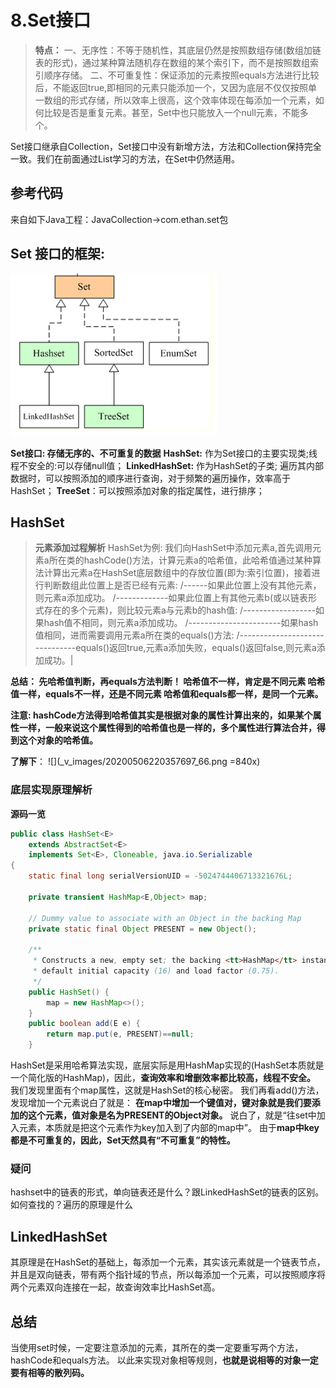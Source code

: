 # 8.Set接口


>**特点：**
>一、无序性：不等于随机性，其底层仍然是按照数组存储(数组加链表的形式)，通过某种算法随机存在数组的某个索引下，而不是按照数组索引顺序存储。
>二、不可重复性：保证添加的元素按照equals方法进行比较后，不能返回true,即相同的元素只能添加一个，又因为底层不仅仅按照单一数组的形式存储，所以效率上很高，这个效率体现在每添加一个元素，如何比较是否是重复元素。甚至，Set中也只能放入一个null元素，不能多个。


 Set接口继承自Collection，Set接口中没有新增方法，方法和Collection保持完全一致。我们在前面通过List学习的方法，在Set中仍然适用。

## 参考代码
来自如下Java工程：JavaCollection->com.ethan.set包



## Set 接口的框架:

![](_v_images/20200506211052194_7377.png)

**Set接口: 存储无序的、不可重复的数据**
**HashSet:** 作为Set接口的主要实现类;线程不安全的:可以存储null值；
**LinkedHashSet:** 作为HashSet的子类; 遍历其内部数据时，可以按照添加的顺序进行查询，对于频繁的遍历操作，效率高于HashSet；
**TreeSet**：可以按照添加对象的指定属性，进行排序；





## HashSet

>**元素添加过程解析**
HashSet为例:
我们向HashSet中添加元素a,首先调用元素a所在类的hashCode()方法，计算元素a的哈希值，此哈希值通过某种算法计算出元素a在HashSet底层数组中的存放位置(即为:索引位置)，接着进行判断数组此位置上是否已经有元素:
/------如果此位置上没有其他元素，则元素a添加成功。
/-------------如果此位置上有其他元素b(或以链表形式存在的多个元素)，则比较元素a与元素b的hash值:
/------------------如果hash值不相同，则元素a添加成功。
/-----------------------如果hash值相同，进而需要调用元素a所在类的equals()方法:
/-------------------------------equals()返回true,元素a添加失败，equals()返回false,则元素a添加成功。|


**总结：
先哈希值判断，再equals方法判断！
哈希值不一样，肯定是不同元素
哈希值一样，equals不一样，还是不同元素
哈希值和equals都一样，是同一个元素。**


**注意: hashCode方法得到哈希值其实是根据对象的属性计算出来的，如果某个属性一样，一般来说这个属性得到的哈希值也是一样的，多个属性进行算法合并，得到这个对象的哈希值。**

**了解下**：
![](_v_images/20200506220357697_66.png =840x)

### 底层实现原理解析

**源码一览**

```java
public class HashSet<E>
    extends AbstractSet<E>
    implements Set<E>, Cloneable, java.io.Serializable
{
    static final long serialVersionUID = -5024744406713321676L;

    private transient HashMap<E,Object> map;

    // Dummy value to associate with an Object in the backing Map
    private static final Object PRESENT = new Object();

    /**
     * Constructs a new, empty set; the backing <tt>HashMap</tt> instance has
     * default initial capacity (16) and load factor (0.75).
     */
    public HashSet() {
        map = new HashMap<>();
    }
    public boolean add(E e) {
        return map.put(e, PRESENT)==null;
    }

```

 HashSet是采用哈希算法实现，底层实际是用HashMap实现的(HashSet本质就是一个简化版的HashMap)，因此，**查询效率和增删效率都比较高，线程不安全。**
我们发现里面有个map属性，这就是HashSet的核心秘密。
我们再看add()方法，发现增加一个元素说白了就是：
**在map中增加一个键值对，键对象就是我们要添加的这个元素，值对象是名为PRESENT的Object对象。**
说白了，就是“往set中加入元素，本质就是把这个元素作为key加入到了内部的map中”。
由于**map中key都是不可重复的，因此，Set天然具有“不可重复”的特性。**

### 疑问
hashset中的链表的形式，单向链表还是什么？跟LinkedHashSet的链表的区别。
如何查找的？遍历的原理是什么





##  LinkedHashSet

其原理是在HashSet的基础上，每添加一个元素，其实该元素就是一个链表节点，并且是双向链表，带有两个指针域的节点，所以每添加一个元素，可以按照顺序将两个元素双向连接在一起，故查询效率比HashSet高。

























## 总结

当使用set时候，一定要注意添加的元素，其所在的类一定要重写两个方法，hashCode和equals方法。
以此来实现对象相等规则，**也就是说相等的对象一定要有相等的散列码。**












